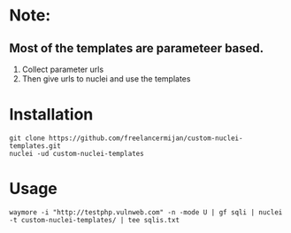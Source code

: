 # Note:
## Most of the templates are parameteer based.
1. Collect parameter urls
2. Then give urls to nuclei and use the templates

# Installation
```
git clone https://github.com/freelancermijan/custom-nuclei-templates.git
nuclei -ud custom-nuclei-templates
```

# Usage
```
waymore -i "http://testphp.vulnweb.com" -n -mode U | gf sqli | nuclei -t custom-nuclei-templates/ | tee sqlis.txt
```

